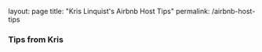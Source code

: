 layout: page
title: "Kris Linquist's Airbnb Host Tips"
permalink: /airbnb-host-tips

### Tips from Kris
